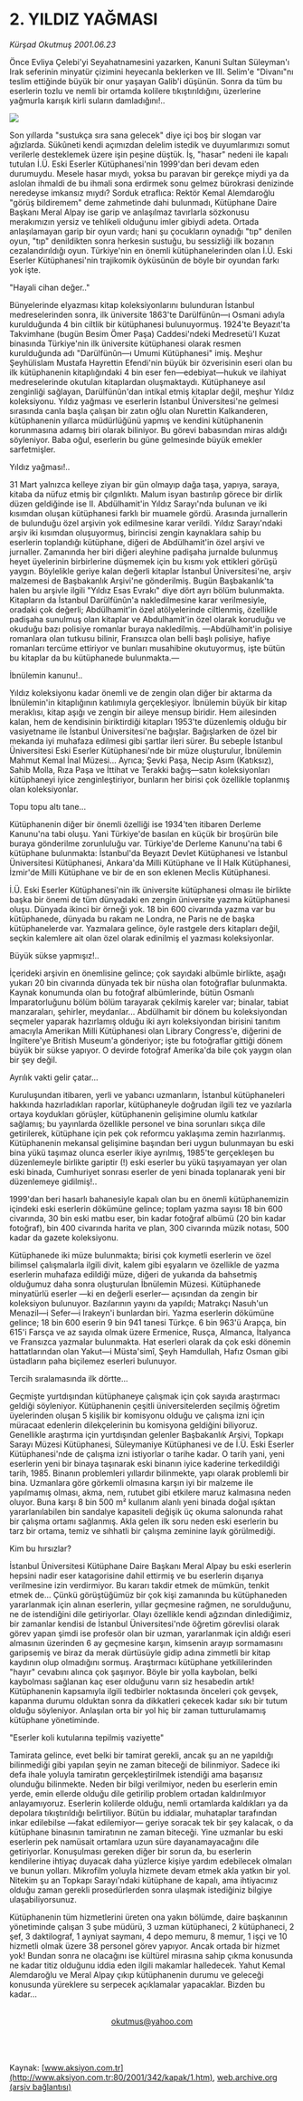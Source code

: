 # 2. YILDIZ YAĞMASI

*Kürşad Okutmuş 2001.06.23*

<div>
 <p class="spot">
  Önce Evliya Çelebi'yi Seyahatnamesini yazarken,  Kanuni  Sultan Süleyman'ı Irak seferinin minyatür çizimini heyecanla beklerken ve III. Selim'e "Divanı"nı teslim ettiğinde büyük bir onur yaşayan Galib'i düşünün. Sonra da tüm bu eserlerin tozlu ve nemli bir ortamda kolilere tıkıştırıldığını, üzerlerine  yağmurla karışık kirli suların damladığını!..
 </p>
 <p class="metin">
 </p>
 <img border="0" src="/web/20020329153343im_/http://www.aksiyon.com.tr/2001/342/resimler/kutuphane.jpg"/>
 <p class="metin">
  Son yıllarda "sustukça sıra sana gelecek" diye içi boş bir slogan var ağızlarda. Sükûneti kendi açımızdan delelim istedik ve duyumlarımızı somut verilerle desteklemek üzere işin peşine düştük. İş, "hasar" nedeni ile kapalı tutulan İ.Ü. Eski Eserler Kütüphanesi'nin 1999'dan beri devam eden durumuydu. Mesele hasar mıydı, yoksa bu paravan bir gerekçe miydi ya da aslolan ihmaldi de bu ihmali sona erdirmek sonu gelmez bürokrasi denizinde neredeyse imkansız mıydı? Sorduk etraflıca: Rektör Kemal Alemdaroğlu "görüş bildiremem" deme zahmetinde dahi bulunmadı, Kütüphane Daire Başkanı Meral Alpay ise garip ve anlaşılmaz tavırlarla sözkonusu merakımızın yersiz ve tehlikeli olduğunu imler gibiydi adeta. Ortada anlaşılamayan garip bir oyun vardı; hani şu çocukların oynadığı "tıp" denilen oyun, "tıp" denildikten sonra herkesin sustuğu, bu sessizliği ilk bozanın cezalandırıldığı oyun. Türkiye'nin en önemli kütüphanelerinden olan İ.Ü. Eski Eserler Kütüphanesi'nin trajikomik öyküsünün de böyle bir oyundan farkı yok işte.
 </p>
 <p class="metin">
  "Hayali cihan değer.."
 </p>
 <p class="metin">
  Bünyelerinde elyazması kitap koleksiyonlarını bulunduran İstanbul medreselerinden sonra, ilk üniversite 1863'te Darülfünûn—ı Osmani adıyla kurulduğunda 4 bin ciltlik bir kütüphanesi bulunuyormuş. 1924'te Beyazıt'ta Takvimhane (bugün Besim Ömer Paşa) Caddesi'ndeki Medresetü'l Kuzat binasında Türkiye'nin ilk üniversite kütüphanesi olarak resmen kurulduğunda adı "Darülfünûn—ı Umumi Kütüphanesi" imiş. Meşhur Şeyhülislam Mustafa Hayrettin Efendi'nin büyük bir özverisinin eseri olan bu ilk kütüphanenin kitaplığındaki 4 bin eser fen—edebiyat—hukuk ve ilahiyat medreselerinde okutulan kitaplardan oluşmaktaydı. Kütüphaneye asıl zenginliği sağlayan, Darülfünûn'dan intikal etmiş kitaplar değil, meşhur Yıldız koleksiyonu. Yıldız yağması ve eserlerin İstanbul Üniversitesi'ne gelmesi sırasında canla başla çalışan bir zatın oğlu olan Nurettin Kalkanderen, kütüphanenin yıllarca müdürlüğünü yapmış ve kendini kütüphanenin korunmasına adamış biri olarak biliniyor. Bu görevi babasından miras aldığı söyleniyor. Baba oğul, eserlerin bu güne gelmesinde büyük emekler sarfetmişler.
 </p>
 <p class="metin">
  Yıldız yağması!..
 </p>
 <p class="metin">
  31 Mart yalnızca kelleye ziyan bir gün olmayıp dağa taşa, yapıya, saraya, kitaba da nüfuz etmiş bir çılgınlıktı. Malum isyan bastırılıp görece bir dirlik düzen geldiğinde ise II. Abdülhamit'in Yıldız Sarayı'nda bulunan ve iki kısımdan oluşan kütüphanesi farklı bir muamele gördü. Arasında jurnallerin de bulunduğu özel arşivin yok edilmesine karar verildi. Yıldız Sarayı'ndaki arşiv iki kısımdan oluşuyormuş, birincisi zengin kaynaklara sahip bu eserlerin toplandığı kütüphane, diğeri de Abdülhamit'in özel arşivi ve jurnaller. Zamanında her biri diğeri aleyhine padişaha jurnalde bulunmuş heyet üyelerinin birbirlerine düşmemek için bu kısmı yok ettikleri görüşü yaygın. Böylelikle geriye kalan değerli kitaplar İstanbul Üniversitesi'ne, arşiv malzemesi de Başbakanlık Arşivi'ne gönderilmiş. Bugün Başbakanlık'ta halen bu arşivle ilgili "Yıldız Esas Evrakı" diye dört ayrı bölüm bulunmakta. Kitapların da İstanbul Darülfünûn'a nakledilmesine karar verilmesiyle, oradaki çok değerli; Abdülhamit'in özel atölyelerinde ciltlenmiş, özellikle padişaha sunulmuş olan kitaplar ve Abdulhamit'in özel olarak koruduğu ve okuduğu bazı polisiye romanlar buraya nakledilmiş. —Abdülhamit'in polisiye romanlara olan tutkusu bilinir, Fransızca olan belli başlı polisiye, hafiye romanları tercüme ettiriyor ve bunları musahibine okutuyormuş, işte bütün bu kitaplar da bu kütüphanede bulunmakta.—
 </p>
 <p class="metin">
  İbnülemin kanunu!..
 </p>
 <p class="metin">
  Yıldız koleksiyonu kadar önemli ve de zengin olan diğer bir aktarma da İbnülemin'in kitaplığının katılımıyla gerçekleşiyor. İbnülemin büyük bir kitap meraklısı, kitap aşığı ve zengin bir aileye mensup biridir. Hem ailesinden kalan, hem de kendisinin biriktirdiği kitapları 1953'te düzenlemiş olduğu bir vasiyetname ile İstanbul Üniversitesi'ne bağışlar. Bağışlarken de özel bir mekanda iyi muhafaza edilmesi gibi şartlar ileri sürer. Bu sebeple İstanbul Üniversitesi Eski Eserler Kütüphanesi'nde bir müze oluşturulur, İbnülemin Mahmut Kemal İnal Müzesi... Ayrıca; Şevki Paşa, Necip Asım (Katıksız), Sahib Molla, Rıza Paşa ve İttihat ve Terakki bağış—satın koleksiyonları kütüphaneyi iyice zenginleştiriyor, bunların her birisi çok özellikle toplanmış olan koleksiyonlar.
 </p>
 <p class="metin">
  Topu topu altı tane...
 </p>
 <p class="metin">
  Kütüphanenin diğer bir önemli özelliği ise 1934'ten itibaren Derleme Kanunu'na tabi oluşu. Yani Türkiye'de basılan en küçük bir broşürün bile buraya gönderilme zorunluluğu var. Türkiye'de Derleme Kanunu'na tabi 6 kütüphane bulunmakta: İstanbul'da Beyazıt Devlet Kütüphanesi ve İstanbul Üniversitesi Kütüphanesi, Ankara'da Milli Kütüphane ve İl Halk Kütüphanesi, İzmir'de Milli Kütüphane ve bir de en son eklenen Meclis Kütüphanesi.
 </p>
 <p class="metin">
  İ.Ü. Eski Eserler Kütüphanesi'nin ilk üniversite kütüphanesi olması ile birlikte başka bir önemi de tüm dünyadaki en zengin üniversite yazma kütüphanesi oluşu. Dünyada ikinci bir örneği yok. 18 bin 600 civarında yazma var bu kütüphanede, dünyada bu rakam ne Londra, ne Paris ne de başka kütüphanelerde var. Yazmalara gelince, öyle rastgele ders kitapları değil, seçkin kalemlere ait olan özel olarak edinilmiş el yazması koleksiyonlar.
 </p>
 <p class="metin">
  Büyük sükse yapmışız!..
 </p>
 <p class="metin">
  İçerideki arşivin en önemlisine gelince; çok sayıdaki albümle birlikte, aşağı yukarı 20 bin civarında dünyada tek bir nüsha olan fotoğraflar bulunmakta. Kaynak konumunda olan bu fotoğraf albümlerinde, bütün Osmanlı İmparatorluğunu bölüm bölüm tarayarak çekilmiş kareler var; binalar, tabiat manzaraları, şehirler, meydanlar... Abdülhamit bir dönem bu koleksiyondan seçmeler yaparak hazırlamış olduğu iki ayrı koleksiyondan birisini tanıtım amacıyla Amerikan Milli Kütüphanesi olan Library Congress'e, diğerini de İngiltere'ye British Museum'a gönderiyor; işte bu fotoğraflar gittiği dönem büyük bir sükse yapıyor. O devirde fotoğraf Amerika'da bile çok yaygın olan bir şey değil.
 </p>
 <p class="metin">
  Ayrılık vakti gelir çatar...
 </p>
 <p class="metin">
  Kuruluşundan itibaren, yerli ve yabancı uzmanların, İstanbul kütüphaneleri hakkında hazırladıkları raporlar, kütüphaneyle doğrudan ilgili tez ve yazılarla ortaya koydukları görüşler, kütüphanenin gelişimine olumlu katkılar sağlamış; bu yayınlarda özellikle personel ve bina sorunları sıkça dile getirilerek, kütüphane için pek çok reformcu yaklaşıma zemin hazırlanmış. Kütüphanenin mekansal gelişimine başından beri uygun bulunmayan bu eski bina yükü taşımaz olunca eserler ikiye ayrılmış, 1985'te gerçekleşen bu düzenlemeyle birlikte gariptir (!) eski eserler bu yükü taşıyamayan yer olan eski binada, Cumhuriyet sonrası eserler de yeni binada toplanarak yeni bir düzenlemeye gidilmiş!..
 </p>
 <p class="metin">
  1999'dan beri hasarlı bahanesiyle kapalı olan bu en önemli kütüphanemizin içindeki eski eserlerin dökümüne gelince; toplam yazma sayısı 18 bin 600 civarında, 30 bin eski matbu eser, bin kadar fotoğraf albümü (20 bin kadar fotoğraf), bin 400 civarında harita ve plan, 300 civarında müzik notası, 500 kadar da gazete koleksiyonu.
 </p>
 <p class="metin">
  Kütüphanede iki müze bulunmakta; birisi çok kıymetli eserlerin ve özel bilimsel çalışmalarla ilgili divit, kalem gibi eşyaların ve özellikle de yazma eserlerin muhafaza edildiği müze, diğeri de yukarıda da bahsetmiş olduğumuz daha sonra oluşturulan İbnülemin Müzesi. Kütüphanede minyatürlü eserler —ki en değerli eserler— açısından da zengin bir koleksiyon bulunuyor. Bazılarının yayını da yapıldı; Matrakçı Nasuh'un Menazil—i Sefer—i Irakeyn'i bunlardan biri. Yazma eserlerin dökümüne gelince; 18 bin 600 eserin 9 bin 941 tanesi Türkçe. 6 bin 963'ü Arapça, bin 615'i Farsça ve az sayıda olmak üzere Ermenice, Rusça, Almanca, İtalyanca ve Fransızca yazmalar bulunmakta. Hat eserleri olarak da çok eski dönemin hattatlarından olan Yakut—i Müsta'simî, Şeyh Hamdullah, Hafız Osman gibi üstadların paha biçilemez eserleri bulunuyor.
 </p>
 <p class="metin">
  Tercih sıralamasında ilk dörtte...
 </p>
 <p class="metin">
  Geçmişte yurtdışından kütüphaneye çalışmak için çok sayıda araştırmacı geldiği söyleniyor. Kütüphanenin çeşitli üniversitelerden seçilmiş öğretim üyelerinden oluşan 5 kişilik bir komisyonu olduğu ve çalışma izni için müracaat edenlerin dilekçelerinin bu komisyona geldiğini biliyoruz. Genellikle araştırma için yurtdışından gelenler Başbakanlık Arşivi, Topkapı Sarayı Müzesi Kütüphanesi, Süleymaniye Kütüphanesi ve de İ.Ü. Eski Eserler Kütüphanesi'nde de çalışma izni istiyorlar o tarihe kadar. O tarih yani, yeni eserlerin yeni bir binaya taşınarak eski binanın iyice kaderine terkedildiği tarih, 1985. Binanın problemleri yıllardır bilinmekte, yapı olarak problemli bir bina. Uzmanlara göre görkemli olmasına karşın iyi bir malzeme ile yapılmamış olması, akma, nem, rutubet gibi etkilere maruz kalmasına neden oluyor. Buna karşı 8 bin 500 m² kullanım alanlı yeni binada doğal ışıktan yararlanılabilen bin sandalye kapasiteli değişik üç okuma salonunda rahat bir çalışma ortamı sağlanmış. Akla gelen ilk soru neden eski eserlerin bu tarz bir ortama, temiz ve sıhhatli bir çalışma zeminine layık görülmediği.
 </p>
 <p class="metin">
  Kim bu hırsızlar?
 </p>
 <p class="metin">
  İstanbul Üniversitesi Kütüphane Daire Başkanı Meral Alpay bu eski eserlerin hepsini nadir eser katagorisine dahil ettirmiş ve bu eserlerin dışarıya verilmesine izin verdirmiyor. Bu kararı takdir etmek de mümkün, tenkit etmek de... Çünkü görüştüğümüz bir çok kişi zamanında bu kütüphaneden yararlanmak için alınan eserlerin, yıllar geçmesine rağmen, ne sorulduğunu, ne de istendiğini dile getiriyorlar. Olayı özellikle kendi ağzından dinlediğimiz, bir zamanlar kendisi de İstanbul Üniversitesi'nde öğretim görevlisi olarak görev yapan şimdi ise profesör olan bir uzman, yararlanmak için aldığı eseri almasının üzerinden 6 ay geçmesine karşın, kimsenin arayıp sormamasını garipsemiş ve biraz da merak dürtüsüyle gidip adına zimmetli bir kitap kaydının olup olmadığını sormuş. Araştırmacı kütüphane yetkililerinden "hayır" cevabını alınca çok şaşırıyor. Böyle bir yolla kaybolan, belki kaybolması sağlanan kaç eser olduğunu varın siz hesabedin artık! Kütüphanenin kapsamıyla ilgili tedbirler noktasında önceleri çok gevşek, kapanma durumu olduktan sonra da dikkatleri çekecek kadar sıkı bir tutum olduğu söyleniyor. Anlaşılan orta bir yol hiç bir zaman tutturulamamış kütüphane yönetiminde.
 </p>
 <p class="metin">
  "Eserler koli kutularına tepilmiş vaziyette"
 </p>
 <p class="metin">
  Tamirata gelince, evet belki bir tamirat gerekli, ancak şu an ne yapıldığı bilinmediği gibi yapılan şeyin ne zaman biteceği de bilinmiyor. Sadece iki defa ihale yoluyla tamiratın gerçekleştirilmek istendiği ama başarısız olunduğu bilinmekte. Neden bir bilgi verilmiyor, neden bu eserlerin emin yerde, emin ellerde olduğu dile getirilip problem ortadan kaldırılmıyor anlayamıyoruz. Eserlerin kolilerde olduğu, nemli ortamlarda kaldıkları ya da depolara tıkıştırıldığı belirtiliyor. Bütün bu iddialar, muhataplar tarafından inkar edilebilse —fakat edilemiyor— geriye soracak tek bir şey kalacak, o da kütüphane binasının tamiratının ne zaman biteceği. Yine uzmanlar bu eski eserlerin pek namüsait ortamlara uzun süre dayanamayacağını dile getiriyorlar. Konuşulması gereken diğer bir sorun da, bu eserlerin kendilerine ihtiyaç duyacak daha yüzlerce kişiye yardım edebilecek olmaları ve bunun yolları. Mikrofilm yoluyla hizmete devam etmek akla yatkın bir yol. Nitekim şu an Topkapı Sarayı'ndaki kütüphane de kapalı, ama ihtiyacınız olduğu zaman gerekli prosedürlerden sonra ulaşmak istediğiniz bilgiye ulaşabiliyorsunuz.
 </p>
 <p class="metin">
  Kütüphanenin tüm hizmetlerini üreten ona yakın bölümde, daire başkanının yönetiminde çalışan 3 şube müdürü, 3 uzman kütüphaneci, 2 kütüphaneci, 2 şef, 3 daktilograf, 1 ayniyat saymanı, 4 depo memuru, 8 memur, 1 işçi ve 10 hizmetli olmak üzere 38 personel görev yapıyor. Ancak ortada bir hizmet yok! Bundan sonra ne olacağını ise kültürel mirasına sahip çıkma konusunda ne kadar titiz olduğunu iddia eden ilgili makamlar halledecek. Yahut Kemal Alemdaroğlu ve Meral Alpay çıkıp kütüphanenin durumu ve geleceği konusunda yüreklere su serpecek açıklamalar yapacaklar. Bizden bu kadar...
 </p>
 <br/>
 <center>
  <a class="anaorta" href="http://web.archive.org/web/20020329153343/mailto:okutmus@yahoo.com">
   okutmus@yahoo.com
  </a>
 </center>
 <br/>
 <br/>
 <br/>
</div>

Kaynak: [www.aksiyon.com.tr](http://www.aksiyon.com.tr:80/2001/342/kapak/1.htm), [web.archive.org (arşiv bağlantısı)](http://web.archive.org/web/20020329153343/http://www.aksiyon.com.tr:80/2001/342/kapak/1.htm)
